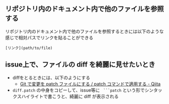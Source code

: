 ## リポジトリ内のドキュメント内で他のファイルを参照する
リポジトリ内のドキュメント内で他のファイルを参照するときには以下のような感じで相対パスでリンクを貼ることができる

```
[リンク](path/to/file)
```

## issue上で、ファイルの diff を綺麗に見せたいとき

- diffをとるときには、以下のようにする
    - [Git で変更を patch ファイルにする / patch コマンドで適用する - Qiita](https://qiita.com/sea_mountain/items/7d9c812e68a26bd1a292)
- `diff.patch` の中身をコピーして、issue等に ` ```patch` という形でシンタックスハイライトで書こうと、綺麗に diff が表示される
